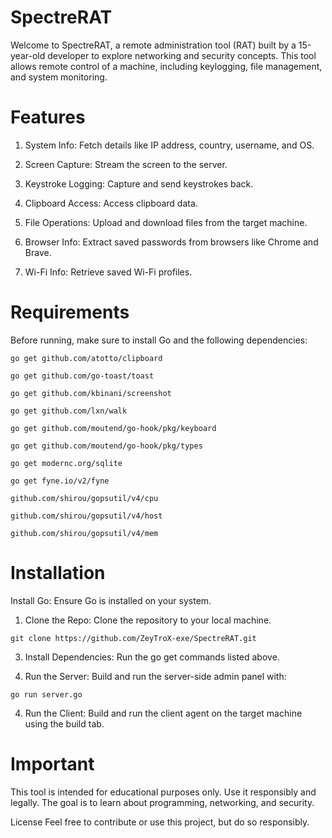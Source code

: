 # SpectreRAT
Welcome to SpectreRAT, a remote administration tool (RAT) built by a 15-year-old developer to explore networking and security concepts. This tool allows remote control of a machine, including keylogging, file management, and system monitoring.

# Features
1. System Info: Fetch details like IP address, country, username, and OS.

2. Screen Capture: Stream the screen to the server.

3. Keystroke Logging: Capture and send keystrokes back.

4. Clipboard Access: Access clipboard data.

5. File Operations: Upload and download files from the target machine.

6. Browser Info: Extract saved passwords from browsers like Chrome and Brave.

7. Wi-Fi Info: Retrieve saved Wi-Fi profiles.

# Requirements
Before running, make sure to install Go and the following dependencies:

`go get github.com/atotto/clipboard`

`go get github.com/go-toast/toast`

`go get github.com/kbinani/screenshot`

`go get github.com/lxn/walk`

`go get github.com/moutend/go-hook/pkg/keyboard`

`go get github.com/moutend/go-hook/pkg/types`

`go get modernc.org/sqlite`

`go get fyne.io/v2/fyne`

`github.com/shirou/gopsutil/v4/cpu`

`github.com/shirou/gopsutil/v4/host`

`github.com/shirou/gopsutil/v4/mem`
 
# Installation
Install Go: Ensure Go is installed on your system.

1. Clone the Repo: Clone the repository to your local machine.
   
`git clone https://github.com/ZeyTroX-exe/SpectreRAT.git`

3. Install Dependencies: Run the go get commands listed above.

4. Run the Server: Build and run the server-side admin panel with:

`go run server.go`

4. Run the Client: Build and run the client agent on the target machine using the build tab.

# Important
This tool is intended for educational purposes only. Use it responsibly and legally. The goal is to learn about programming, networking, and security.

License
Feel free to contribute or use this project, but do so responsibly.
